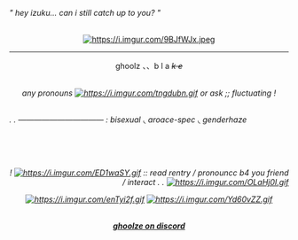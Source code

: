 <p align="left">
  <i>" hey izuku... can i still catch up to you? " </i>
</p>
<br>
<div id="header" align="center">
<a href="https://github.com/ghoolze"><img src="https://i.imgur.com/9BJfWJx.jpeg" alt="https://i.imgur.com/9BJfWJx.jpeg" border="0" width= height=></a> 
</p>

---

<p align="center">
ghoolz 、、b l a <i><s>k e</s><i>
</p>
<br>
any pronouns <a href="https://github.com/ghoolze"><img src="https://i.imgur.com/tngdubn.gif" alt="https://i.imgur.com/tngdubn.gif" border="0" width= height=></a> or ask ;; fluctuating !
<br><br>
  <p align="left">. .  ——————————— : bisexual ◟ aroace-spec ◟ genderhaze</p>
  <br><br><br>
  <p align="right">
    !  <a href="https://github.com/ghoolze"><img src="https://i.imgur.com/ED1waSY.gif" alt="https://i.imgur.com/ED1waSY.gif" border="0" width= height=></a> :: read rentry / pronouncc b4 you friend / interact . . <a href="https://github.com/ghoolze"><img src="https://i.imgur.com/OLaHj0I.gif" alt="https://i.imgur.com/OLaHj0I.gif" border="0" width= height=></a>
  </p>
  <a href="https://github.com/ghoolze"><img src="https://i.imgur.com/enTyi2f.gif" alt="https://i.imgur.com/enTyi2f.gif" border="0" width= height=></a>
  <a href="https://github.com/ghoolze"><img src="https://i.imgur.com/Yd60vZZ.gif" alt="https://i.imgur.com/Yd60vZZ.gif" border="0' width= height="></a>
<br><br>
  <p align="center">
<ins><b>ghoolze on discord</b></ins>
  </p>
